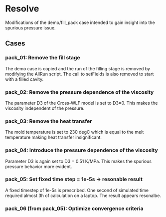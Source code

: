 # Resolve
Modifications of the demo/fill\_pack case intended to gain insight into the spurious pressure issue.

## Cases 

### pack\_01: Remove the fill stage
The demo case is copied and the run of the filling stage is removed by modifying the AllRun script. The call to
setFields is also removed to start with a filled cavity.

### pack\_02: Remove the pressure dependence of the viscosity
The parameter D3 of the Cross-WLF model is set to D3=0. This makes the viscosity independent of the pressure.

### pack\_03: Remove the heat transfer
The mold temperature is set to 230 degC which is equal to the melt temperature making heat transfer insignificant.

### pack\_04: Introduce the pressure dependence of the viscosity
Parameter D3 is again set to D3 = 0.51 K/MPa. This makes the spurious pressure behavior more evident.

### pack\_05: Set fixed time step = 1e-5s -> resonable result
A fixed timestep of 1e-5s is prescribed. One second of simulated time required almost 3h of calculation on a laptop. The
result appears resonalbe. 

### pack\_06 (from pack\_05): Optimize convergence criteria
